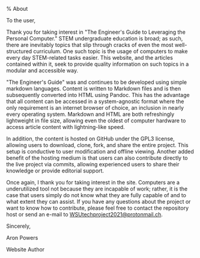 % About

To the user,

Thank you for taking interest in "The Engineer's Guide to Leveraging the Personal Computer." STEM undergraduate education is broad; as such, there are inevitably topics that slip through cracks of even the most well-structured curriculum. One such topic is the usage of computers to make every day STEM-related tasks easier. This website, and the articles contained within it, seek to provide quality information on such topics in a modular and accessible way.

"The Engineer's Guide" was and continues to be developed using simple markdown languages. Content is written to Markdown files and is then subsequently converted into HTML using Pandoc. This has the advantage that all content can be accessed in a system-agnostic format where the only requirement is an internet browser of choice, an inclusion in nearly every operating system. Markdown and HTML are both refreshingly lightweight in file size, allowing even the oldest of computer hardware to access article content with lightning-like speed.

In addition, the content is hosted on GitHub under the GPL3 license, allowing users to download, clone, fork, and share the entire project. This setup is conductive to user modification and offline viewing. Another added benefit of the hosting medium is that users can also contribute directly to the live project via commits, allowing experienced users to share their knowledge or provide editorial support.

Once again, I thank you for taking interest in the site. Computers are a underutilized tool not because they are incapable of work; rather, it is the case that users simply do not know what they are fully capable of and to what extent they can assist. If you have any questions about the project or want to know how to contribute, please feel free to contact the repository host or send an e-mail to WSUtechproject2021@protonmail.ch.

Sincerely,

Aron Powers

Website Author

